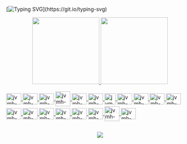 <!-- ### Hi there, I'm João Victor Marques Honorato  -->
<!--  [![Typing SVG](https://readme-typing-svg.herokuapp.com?font=Mouse+Memoirs&size=50&pause=500&color=FFA500&vCenter=true&width=600&height=70&lines=Hi+there+,+i+am+Victor+Honorato;+Welcome+to+My+Profile!;Javascript+development+student;Aspiring+FullStack+Developer+in+Javascript!;Friend.)](https://git.io/typing-svg) -->
 
 [![Typing SVG](https://readme-typing-svg.herokuapp.com?font=Mouse+Memoirs&size=50&pause=500&color=FFA500&vCenter=true&width=600&height=70&lines=Hi+there+!;+Welcome+to+My+Profile!)](https://git.io/typing-svg)




<!--
 [![Typing SVG](https://readme-typing-svg.herokuapp.com?font=Mouse+Memoirs&size=50&pause=500&color=FFA500&vCenter=true&width=600&height=70&lines=Hi+there+,+i+am+Victor+Honorato;+Welcome+to+My+Profile!)](https://git.io/typing-svg)
- 😄 Pronouns: he/him
- 🌱 I’m currently working on Typescript | Node.JS  | Nest.JS | Next.JS | React.JS | Angular | Mongo DB | PostgreSQL
- 👯 I’m looking to collaborate with any company that is willing to hire me

**vituhonorato/vituhonorato** is a ✨ _special_ ✨ repository because its `README.md` (this file) appears on your GitHub profile.

Here are some ideas to get you started:

- 🔭 I’m currently working on ...
- 🌱 I’m currently learning ...
- 👯 I’m looking to collaborate on ...
- 🤔 I’m looking for help with ...
- 💬 Ask me about ...
- 📫 How to reach me: ...


-->
<div align="center">
  <a href="https://github.com/vituhonorato/">
  <img height="180em" src="https://github-readme-stats.vercel.app/api?username=vituhonorato&show_icons=true&theme=dracula&include_all_commits=false&count_private=true"/_>
  <img height="180em" src="https://github-readme-stats.vercel.app/api/top-langs/?username=vituhonorato&layout=compact&langs_count=7&theme=dracula"/>
</div>

<div style="display: inline_block"><br/>
<img align="center" alt="jvmh-js" height="30" width="40" src="https://cdn.jsdelivr.net/gh/devicons/devicon/icons/javascript/javascript-original.svg" />
<img align="center" alt="jvmh-ts" height="30" width="40" src="https://cdn.jsdelivr.net/gh/devicons/devicon/icons/typescript/typescript-original.svg" />
 <img align="center" alt="jvmh-java" height="30" width="40" src="https://cdn.jsdelivr.net/gh/devicons/devicon/icons/java/java-original.svg" />
 <img align="center" alt="jvmh-rust" height="40" width="40" src="https://cdn.jsdelivr.net/gh/devicons/devicon/icons/rust/rust-plain.svg"  />

 <img align="center" alt="jvmh-solid.js" height="30" width="40" src="https://github.com/vituhonorato/vituhonorato/assets/101150943/4707cb92-56b1-4590-8efb-b54b0b8dabd7"  />
<img align="center" alt="jvmh-react" height="30" width="40" src="https://cdn.jsdelivr.net/gh/devicons/devicon/icons/react/react-original.svg" />
 <img align="center" alt="jvmh-next" height="30" width="30" src="https://cdn.jsdelivr.net/gh/devicons/devicon/icons/nextjs/nextjs-original.svg"  />
 <img align="center" alt="jvmh-react" height="30" width="40" src="https://cdn.jsdelivr.net/gh/devicons/devicon/icons/angularjs/angularjs-original.svg" />
 <img align="center" alt="jvmh-tailwind" height="30" width="40" src="https://cdn.jsdelivr.net/gh/devicons/devicon/icons/tailwindcss/tailwindcss-plain.svg" />
 <img align="center" alt="jvmh-nodejs" height="30" width="40" src="https://cdn.jsdelivr.net/gh/devicons/devicon/icons/nodejs/nodejs-plain.svg" />
 <img align="center" alt="jvmh-nestjs" height="30" width="40" src="https://cdn.jsdelivr.net/gh/devicons/devicon/icons/express/express-original.svg" />
 <img align="center" alt="jvmh-nestjs" height="30" width="40" src="https://cdn.jsdelivr.net/gh/devicons/devicon/icons/nestjs/nestjs-plain.svg" />
 <img align="center" alt="jvmh-spring" height="30" width="40" src="https://cdn.jsdelivr.net/gh/devicons/devicon/icons/spring/spring-original.svg" />
 <img align="center" alt="jvmh-nodejs" height="30" width="40" src="https://cdn.jsdelivr.net/gh/devicons/devicon/icons/graphql/graphql-plain.svg" />
<img align="center" alt="jvmh-git" height="30" width="40" src="https://cdn.jsdelivr.net/gh/devicons/devicon/icons/git/git-original.svg" />
<img align="center" alt="jvmh-mongo" height="30" width="40" src="https://cdn.jsdelivr.net/gh/devicons/devicon/icons/mongodb/mongodb-original.svg" />
<img align="center" alt="jvmh-postgresql" height="30" width="40" <img src="https://cdn.jsdelivr.net/gh/devicons/devicon/icons/postgresql/postgresql-original.svg" />
<img align="center" alt="jvmh-react" height="40" width="40" src="https://cdn.jsdelivr.net/gh/devicons/devicon/icons/docker/docker-original-wordmark.svg"  />
<img align="center" alt="jvmh-react" height="30" width="40" src="https://cdn.jsdelivr.net/gh/devicons/devicon/icons/linux/linux-original.svg"  />





 


</div>

##  

<div align="center"  >

 <a href="https://www.linkedin.com/in/jo%C3%A3o-victor-marques-honorato-90ab59a1/" target="_blank"><img src="https://img.shields.io/badge/LinkedIn-0077B5?style=for-the-badge&logo=linkedin&logoColor=white" terget="_blank"> <a/>





</div>

